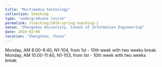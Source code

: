 ```yaml
---
title: "Multimedia technology"
collection: teaching
type: "undergraduate course"
permalink: /teaching/2019-spring-teaching-1
venue: "Zhengzhou University, School of Information Engineering"
date: 2019-02-09
location: "Zhengzhou, China"
---
```


Monday, AM 8:00-9:40, N1-104, from 1st - 10th week with two weeks break.    
Monday, AM 10:00-11:40, N1-103, from 1st - 10th week with two weeks break.